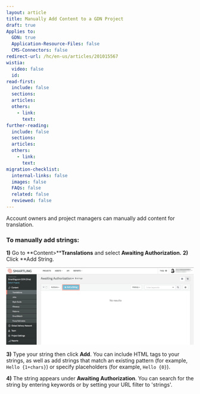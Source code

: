 ```yaml
---
layout: article
title: Manually Add Content to a GDN Project
draft: true
Applies to:
  GDN: true
  Application-Resource-Files: false
  CMS-Connectors: false
redirect-url: /hc/en-us/articles/201015567
wistia:
  video: false
  id:
read-first:
  include: false
  sections:
  articles:
  others:
    - link:
      text:
further-reading:
  include: false
  sections:
  articles:
  others:
    - link:
      text:
migration-checklist:
  internal-links: false
  images: false
  FAQs: false
  related: false
  reviewed: false
---
```



Account owners and project managers can manually add content for translation.

### To manually add strings:

**1)** Go to **Content&gt;****Translations** and select **Awaiting Authorization.** **2)** Click \*\*Add String.

![](/uploads/versions/smartling___translations_management---x----1377-570x---.png)

**3)** Type your string then click **Add**. You can include HTML tags to your strings, as well as add strings that match an existing pattern (for example, `Hello {1+chars}`) or specify placeholders (for example, `Hello {0}`).

**4)** The string appears under **Awaiting Authorization**. You can search for the string by entering keywords or by setting your URL filter to 'strings'.